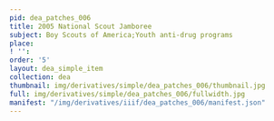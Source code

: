 ```yaml
---
pid: dea_patches_006
title: 2005 National Scout Jamboree
subject: Boy Scouts of America;Youth anti-drug programs
place: 
! '': 
order: '5'
layout: dea_simple_item
collection: dea
thumbnail: img/derivatives/simple/dea_patches_006/thumbnail.jpg
full: img/derivatives/simple/dea_patches_006/fullwidth.jpg
manifest: "/img/derivatives/iiif/dea_patches_006/manifest.json"
---
```

